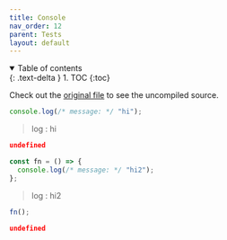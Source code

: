 ```yaml
---
title: Console
nav_order: 12
parent: Tests
layout: default
---
```


<details open markdown="block">
  <summary>
    Table of contents
  </summary>
  {: .text-delta }
1. TOC
{:toc}
</details>

Check out the [original file](https://github.com/lucasavila00/eval-md/tree/main/eval-mds/tests/console.md) to see the uncompiled source.

```ts
console.log(/* message: */ "hi");
```

> log : hi

```json
undefined
```

```ts
const fn = () => {
  console.log(/* message: */ "hi2");
};
```

> log : hi2

```ts
fn();
```

```json
undefined
```
